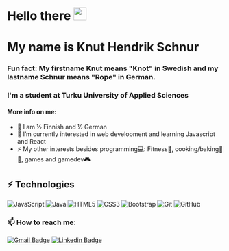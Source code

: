 
# Hello there <img src="https://raw.githubusercontent.com/KnutHendrikS/KnutHendrikS/master/wave.gif" width="30px">
# My name is Knut Hendrik Schnur

### Fun fact: My firstname Knut means "Knot" in Swedish and my lastname Schnur means "Rope" in German.

### I'm a student at Turku University of Applied Sciences
#### More info on me:
- 👦 I am ½ Finnish and ½ German
- 🌱 I’m currently interested in web development and learning Javascript and React
- ⚡ My other interests besides programming💻: Fitness💪, cooking/baking🍓🥙, games and gamedev🎮

## ⚡ Technologies

![JavaScript](https://img.shields.io/badge/-JavaScript-black?style=flat-square&logo=javascript)
![Java](https://img.shields.io/badge/-java-E34A86?style=flat-square&logo=java)
![HTML5](https://img.shields.io/badge/-HTML5-E34F26?style=flat-square&logo=html5&logoColor=white)
![CSS3](https://img.shields.io/badge/-CSS3-1572B6?style=flat-square&logo=css3)
![Bootstrap](https://img.shields.io/badge/-Bootstrap-563D7C?style=flat-square&logo=bootstrap)
![Git](https://img.shields.io/badge/-Git-black?style=flat-square&logo=git)
![GitHub](https://img.shields.io/badge/-GitHub-181717?style=flat-square&logo=github)

### 📫 How to reach me:
[![Gmail Badge](https://img.shields.io/badge/hendrik.schnur16@gmail.com-c14438?style=flat-square&logo=Gmail&logoColor=white&link=mailto:hendrik.schnur16@gmail.com)](mailto:hendrik.schnur16@gmail.com)
[![Linkedin Badge](https://img.shields.io/badge/-KnutHendrikSchnur-blue?style=flat-square&logo=Linkedin&logoColor=white&link=https://www.linkedin.com/in/knut-hendrik-schnur-4aa737158/)](https://www.linkedin.com/in/knut-hendrik-schnur-4aa737158/)
